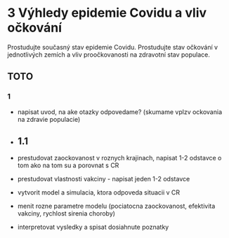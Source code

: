 # 3 Výhledy epidemie Covidu a vliv očkování

Prostudujte současný stav epidemie Covidu. Prostudujte stav očkování v jednotlivých zemích a vliv proočkovanosti na zdravotní stav populace.

## TOTO
### 1
- napisat uvod, na ake otazky odpovedame? (skumame vplzv ockovania na zdravie populacie)

- 1.1
  - 

- prestudovat zaockovanost v roznych krajinach, napisat 1-2 odstavce o tom ako na tom su a porovnat s CR
- prestudovat vlastnosti vakciny - napisat jeden 1-2 odstavce

- vytvorit model a simulacia, ktora odpoveda situacii v CR
- menit rozne parametre modelu (pociatocna zaockovanost, efektivita vakciny, rychlost sirenia choroby)
- interpretovat vysledky a spisat dosiahnute poznatky
